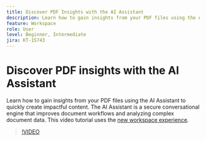 ```yaml
---
title: Discover PDF Insights with the AI Assistant
description: Learn how to gain insights from your PDF files using the AI Assistant
feature: Workspace
role: User
level: Beginner, Intermediate
jira: KT-15743
---
```

# Discover PDF insights with the AI Assistant

Learn how to gain insights from your PDF files using the AI Assistant to quickly create impactful content. The AI Assistant is a secure conversational engine that improves document workflows and analyzing complex document data. This video tutorial uses the [new workspace experience](new-workspace.md).


>[!VIDEO](https://video.tv.adobe.com/v/3430512?quality=12&learn=on&hidetitle=true)